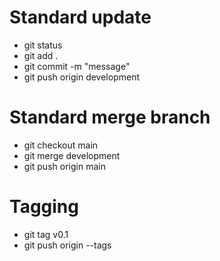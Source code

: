 # Standard update

- git status
- git add .
- git commit -m "message"
- git push origin development

# Standard merge branch

- git checkout main
- git merge development
- git push origin main

# Tagging

- git tag v0.1
- git push origin --tags
